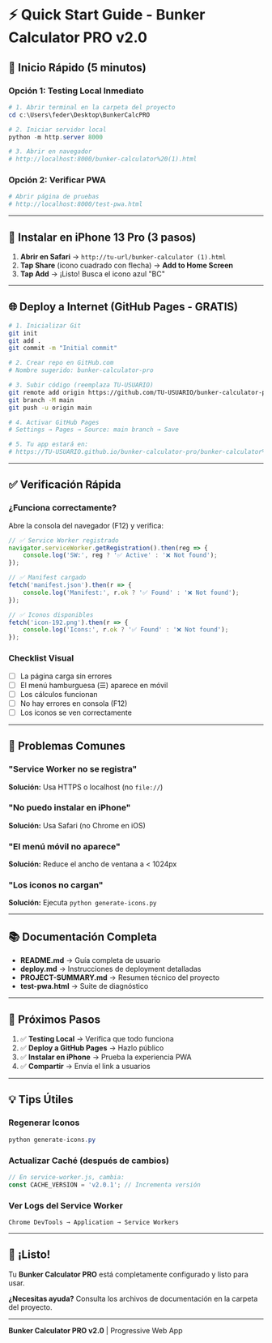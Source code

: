 # ⚡ Quick Start Guide - Bunker Calculator PRO v2.0

## 🚀 Inicio Rápido (5 minutos)

### Opción 1: Testing Local Inmediato

```powershell
# 1. Abrir terminal en la carpeta del proyecto
cd c:\Users\feder\Desktop\BunkerCalcPRO

# 2. Iniciar servidor local
python -m http.server 8000

# 3. Abrir en navegador
# http://localhost:8000/bunker-calculator%20(1).html
```

### Opción 2: Verificar PWA

```powershell
# Abrir página de pruebas
# http://localhost:8000/test-pwa.html
```

---

## 📱 Instalar en iPhone 13 Pro (3 pasos)

1. **Abrir en Safari** → `http://tu-url/bunker-calculator (1).html`
2. **Tap Share** (icono cuadrado con flecha) → **Add to Home Screen**
3. **Tap Add** → ¡Listo! Busca el icono azul "BC"

---

## 🌐 Deploy a Internet (GitHub Pages - GRATIS)

```bash
# 1. Inicializar Git
git init
git add .
git commit -m "Initial commit"

# 2. Crear repo en GitHub.com
# Nombre sugerido: bunker-calculator-pro

# 3. Subir código (reemplaza TU-USUARIO)
git remote add origin https://github.com/TU-USUARIO/bunker-calculator-pro.git
git branch -M main
git push -u origin main

# 4. Activar GitHub Pages
# Settings → Pages → Source: main branch → Save

# 5. Tu app estará en:
# https://TU-USUARIO.github.io/bunker-calculator-pro/bunker-calculator%20(1).html
```

---

## ✅ Verificación Rápida

### ¿Funciona correctamente?

Abre la consola del navegador (F12) y verifica:

```javascript
// ✅ Service Worker registrado
navigator.serviceWorker.getRegistration().then(reg => {
    console.log('SW:', reg ? '✅ Active' : '❌ Not found');
});

// ✅ Manifest cargado
fetch('manifest.json').then(r => {
    console.log('Manifest:', r.ok ? '✅ Found' : '❌ Not found');
});

// ✅ Iconos disponibles
fetch('icon-192.png').then(r => {
    console.log('Icons:', r.ok ? '✅ Found' : '❌ Not found');
});
```

### Checklist Visual

- [ ] La página carga sin errores
- [ ] El menú hamburguesa (☰) aparece en móvil
- [ ] Los cálculos funcionan
- [ ] No hay errores en consola (F12)
- [ ] Los iconos se ven correctamente

---

## 🐛 Problemas Comunes

### "Service Worker no se registra"
**Solución:** Usa HTTPS o localhost (no `file://`)

### "No puedo instalar en iPhone"
**Solución:** Usa Safari (no Chrome en iOS)

### "El menú móvil no aparece"
**Solución:** Reduce el ancho de ventana a < 1024px

### "Los iconos no cargan"
**Solución:** Ejecuta `python generate-icons.py`

---

## 📚 Documentación Completa

- **README.md** → Guía completa de usuario
- **deploy.md** → Instrucciones de deployment detalladas
- **PROJECT-SUMMARY.md** → Resumen técnico del proyecto
- **test-pwa.html** → Suite de diagnóstico

---

## 🎯 Próximos Pasos

1. ✅ **Testing Local** → Verifica que todo funciona
2. ✅ **Deploy a GitHub Pages** → Hazlo público
3. ✅ **Instalar en iPhone** → Prueba la experiencia PWA
4. ✅ **Compartir** → Envía el link a usuarios

---

## 💡 Tips Útiles

### Regenerar Iconos
```powershell
python generate-icons.py
```

### Actualizar Caché (después de cambios)
```javascript
// En service-worker.js, cambia:
const CACHE_VERSION = 'v2.0.1'; // Incrementa versión
```

### Ver Logs del Service Worker
```
Chrome DevTools → Application → Service Workers
```

---

## 🎉 ¡Listo!

Tu **Bunker Calculator PRO** está completamente configurado y listo para usar.

**¿Necesitas ayuda?** Consulta los archivos de documentación en la carpeta del proyecto.

---

**Bunker Calculator PRO v2.0** | Progressive Web App